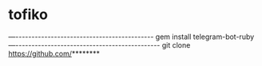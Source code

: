 # tofiko
—-------------------------------------------
gem install telegram-bot-ruby
—---------------------------------------------
git clone https://github.com/********

